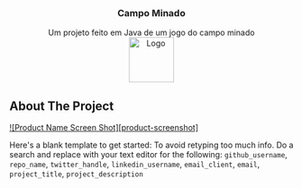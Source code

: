 <div id="top"></div>
<!-- PROJECT LOGO -->
<br />


<h3 align="center">Campo Minado</h3>

  <p align="center">
   Um projeto feito em Java de um jogo do campo minado
    <br />
   <a href="https://github.com/github_username/repo_name">
    <img src="img/game.jpg" alt="Logo" width="80" height="80">
  </a>
    <br />
    <div align="center">
  
  </p>
</div>






<!-- ABOUT THE PROJECT -->
## About The Project

[![Product Name Screen Shot][product-screenshot]](https://example.com)

Here's a blank template to get started: To avoid retyping too much info. Do a search and replace with your text editor for the following: `github_username`, `repo_name`, `twitter_handle`, `linkedin_username`, `email_client`, `email`, `project_title`, `project_description`








